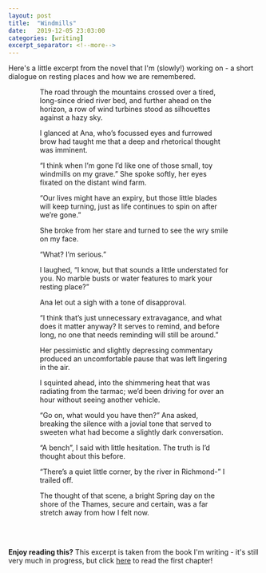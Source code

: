 ```yaml
---
layout: post
title:  "Windmills"
date:   2019-12-05 23:03:00
categories: [writing]
excerpt_separator: <!--more-->
---
```


Here's a little excerpt from the novel that I'm (slowly!) working on - a short dialogue on resting places and how we are remembered.

<div class="message" style="width: 75%; margin: auto;">

<p class="book-paragraph">
The road through the mountains crossed over a tired, long-since dried river bed, and further ahead on the horizon, a row of wind turbines stood as silhouettes against a hazy sky.
</p>

<p class="book-paragraph">
I glanced at Ana, who’s focussed eyes and furrowed brow had taught me that a deep and rhetorical thought was imminent.
</p>

<p class="book-paragraph">
​​“I think when I’m gone I’d like one of those small, toy windmills on my grave.” She spoke softly, her eyes fixated on the distant wind farm.
</p>

<p class="book-paragraph">
“Our lives might have an expiry, but those little blades will keep turning, just as life continues to spin on after we’re gone.”
</p>

<!--more-->

<p class="book-paragraph">
​​She broke from her stare and turned to see the wry smile on my face.
</p>

<p class="book-paragraph">
​​“What? I’m serious.”
</p>

<p class="book-paragraph">
I laughed, ​​“I know, but that sounds a little understated for you. No marble busts or water features to mark your resting place?”
</p>

<p class="book-paragraph">
​​Ana let out a sigh with a tone of disapproval.
</p>

<p class="book-paragraph">
“I think that’s just unnecessary extravagance, and what does it matter anyway? It serves to remind, and before long, no one that needs reminding will still be around.”
</p>

<p class="book-paragraph">
​​Her pessimistic and slightly depressing commentary produced an uncomfortable pause that was left lingering in the air.
</p>

<p class="book-paragraph">
I squinted ahead, into the shimmering heat that was radiating from the tarmac; we’d been driving for over an hour without seeing another vehicle.
</p>

<p class="book-paragraph">
“Go on, what would you have then?” Ana asked, breaking the silence with a jovial tone that served to sweeten what had become a slightly dark conversation.
</p>

<p class="book-paragraph">
“A bench”, I said with little hesitation. The truth is I’d thought about this before.  
</p>

<p class="book-paragraph">
“There’s a quiet little corner, by the river in Richmond-” I trailed off.
</p>

<p class="book-paragraph">
The thought of that scene, a bright Spring day on the shore of the Thames, secure and certain, was a far stretch away from how I felt now.
</p>

</div>
<br>
<br>

<p class="lead page-news"><b>Enjoy reading this?</b> This excerpt is taken from the book I'm writing - it's still very much in progress, but click <a href="{{ site.url }}/page/chapter1">here</a> to read the first chapter!</p>
